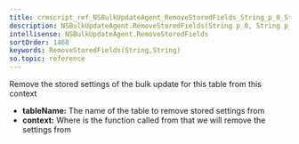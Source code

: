 ```yaml
---
title: crmscript_ref_NSBulkUpdateAgent_RemoveStoredFields_String_p_0_String_p_1
description: NSBulkUpdateAgent.RemoveStoredFields(String p_0, String p_1)
intellisense: NSBulkUpdateAgent.RemoveStoredFields
sortOrder: 1468
keywords: RemoveStoredFields(String,String)
so.topic: reference
---
```



Remove the stored settings of the bulk update for this table from this context



* **tableName:** The name of the table to remove stored settings from
* **context:** Where is the function called from that we will remove the settings from


